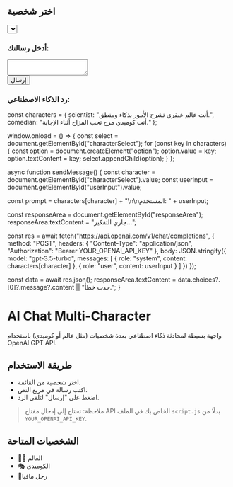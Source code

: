 <!DOCTYPE html>
<html lang="ar">
<head>
  <meta charset="UTF-8">
  <title>محادثة ذكاء اصطناعي</title>
  <script defer src="script.js"></script>
</head>
<body>
  <h2>اختر شخصية</h2>
  <select id="characterSelect"></select>

  <h3>أدخل رسالتك:</h3>
  <textarea id="userInput"></textarea><br>
  <button onclick="sendMessage()">إرسال</button>

  <h3>رد الذكاء الاصطناعي:</h3>
  <div id="responseArea"></div>
</body>
</html>
const characters = {
  scientist: "أنت عالم عبقري تشرح الأمور بذكاء ومنطق.",
  comedian: "أنت كوميدي مرح تحب المزاح أثناء الإجابة."
};

window.onload = () => {
  const select = document.getElementById("characterSelect");
  for (const key in characters) {
    const option = document.createElement("option");
    option.value = key;
    option.textContent = key;
    select.appendChild(option);
  }
};

async function sendMessage() {
  const character = document.getElementById("characterSelect").value;
  const userInput = document.getElementById("userInput").value;

  const prompt = characters[character] + "\n\nالمستخدم: " + userInput;

  const responseArea = document.getElementById("responseArea");
  responseArea.textContent = "جاري التفكير...";

  const res = await fetch("https://api.openai.com/v1/chat/completions", {
    method: "POST",
    headers: {
      "Content-Type": "application/json",
      "Authorization": "Bearer YOUR_OPENAI_API_KEY"
    },
    body: JSON.stringify({
      model: "gpt-3.5-turbo",
      messages: [
        { role: "system", content: characters[character] },
        { role: "user", content: userInput }
      ]
    })
  });

  const data = await res.json();
  responseArea.textContent = data.choices?.[0]?.message?.content || "حدث خطأ.";
}
# AI Chat Multi-Character

واجهة بسيطة لمحادثة ذكاء اصطناعي بعدة شخصيات (مثل عالم أو كوميدي) باستخدام OpenAI GPT API.

## طريقة الاستخدام

- اختر شخصية من القائمة.
- اكتب رسالة في مربع النص.
- اضغط على "إرسال" لتلقي الرد.

> ملاحظة: تحتاج إلى إدخال مفتاح API الخاص بك في الملف `script.js` بدلًا من `YOUR_OPENAI_API_KEY`.

## الشخصيات المتاحة

- 👨‍🔬 العالم
- 🎭 الكوميدي
- 🦁رجل مافيا

